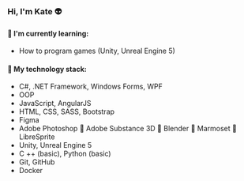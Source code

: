 ### Hi, I'm Kate :alien:

#### :memo: I'm currently learning:
* How to program games (Unity, Unreal Engine 5)

#### :floppy_disk: My technology stack:
* C#, .NET Framework, Windows Forms, WPF                                
* OOP
* JavaScript, AngularJS                                                          
* HTML, CSS, SASS, Bootstrap
* Figma
* Adobe Photoshop :small_red_triangle: Adobe Substance 3D :small_red_triangle: Blender :small_red_triangle: Marmoset :small_red_triangle: LibreSprite
* Unity, Unreal Engine 5
* C ++ (basic), Python (basic)
* Git, GitHub
* Docker
